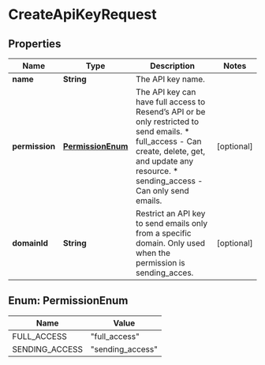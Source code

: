 

# CreateApiKeyRequest


## Properties

| Name | Type | Description | Notes |
|------------ | ------------- | ------------- | -------------|
|**name** | **String** | The API key name. |  |
|**permission** | [**PermissionEnum**](#PermissionEnum) | The API key can have full access to Resend’s API or be only restricted to send emails. * full_access - Can create, delete, get, and update any resource. * sending_access - Can only send emails. |  [optional] |
|**domainId** | **String** | Restrict an API key to send emails only from a specific domain. Only used when the permission is sending_acces. |  [optional] |



## Enum: PermissionEnum

| Name | Value |
|---- | -----|
| FULL_ACCESS | &quot;full_access&quot; |
| SENDING_ACCESS | &quot;sending_access&quot; |



